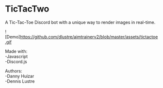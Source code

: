 # TicTacTwo

A Tic-Tac-Toe Discord bot with a unique way to render images in real-time.

![Demo]https://github.com/dlustre/aimtrainerv2/blob/master/assets/tictactoe.gif

Made with:
\
-Javascript
\
-Discord.js

Authors: 
\
-Danny Huizar
\
-Dennis Lustre
